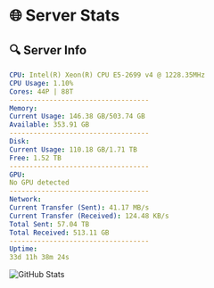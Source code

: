 # 🌐 Server Stats
## 🔍 Server Info
```yaml
CPU: Intel(R) Xeon(R) CPU E5-2699 v4 @ 1228.35MHz
CPU Usage: 1.10%
Cores: 44P | 88T
-----------------------------------
Memory:
Current Usage: 146.38 GB/503.74 GB
Available: 353.91 GB
-----------------------------------
Disk:
Current Usage: 110.18 GB/1.71 TB
Free: 1.52 TB
-----------------------------------
GPU:
No GPU detected
-----------------------------------
Network:
Current Transfer (Sent): 41.17 MB/s
Current Transfer (Received): 124.48 KB/s
Total Sent: 57.04 TB
Total Received: 513.11 GB
-----------------------------------
Uptime:
33d 11h 38m 24s
```
![GitHub Stats](https://img.shields.io/badge/Updated-2025-04-10_09:01:13-blue)
